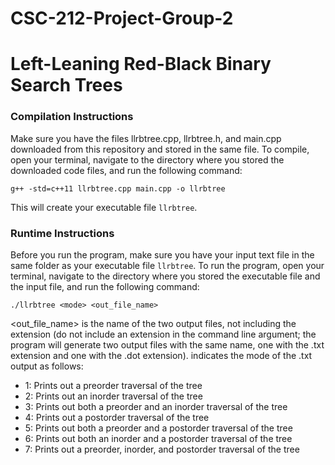 # CSC-212-Project-Group-2
# Left-Leaning Red-Black Binary Search Trees

### Compilation Instructions

Make sure you have the files llrbtree.cpp, llrbtree.h, and main.cpp downloaded from this repository and stored in the same file. To compile, open your terminal, navigate to the directory where you stored the downloaded code files, and run the following command:

`g++ -std=c++11 llrbtree.cpp main.cpp -o llrbtree`

This will create your executable file `llrbtree`. 

### Runtime Instructions

Before you run the program, make sure you have your input text file in the same folder as your executable file `llrbtree`. To run the program, open your terminal, navigate to the directory where you stored the executable file and the input file, and run the following command:

`./llrbtree <mode> <out_file_name>`

<out_file_name> is the name of the two output files, not including the extension (do not include an extension in the command line argument; the program will generate two output files with the same name, one with the .txt extension and one with the .dot extension). <mode> indicates the mode of the .txt output as follows:

- 1: Prints out a preorder traversal of the tree
- 2: Prints out an inorder traversal of the tree
- 3: Prints out both a preorder and an inorder traversal of the tree
- 4: Prints out a postorder traversal of the tree
- 5: Prints out both a preorder and a postorder traversal of the tree
- 6: Prints out both an inorder and a postorder traversal of the tree
- 7: Prints out a preorder, inorder, and postorder traversal of the tree

